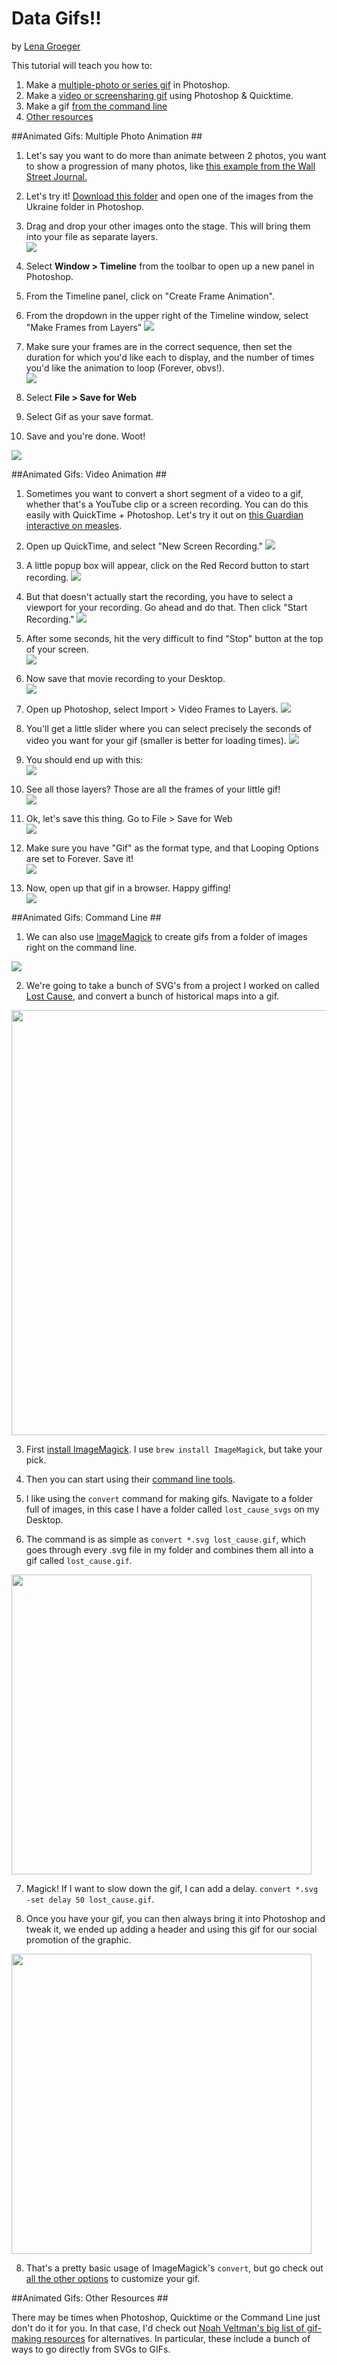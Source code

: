 # Data Gifs!!
by [Lena Groeger](https://twitter.com/lenagroeger)


This tutorial will teach you how to:

1. Make a [multiple-photo or series gif](https://github.com/lenagroeger/gifs#animated-gifs-multiple-photo-animation) in Photoshop.
2. Make a [video or screensharing gif](https://github.com/lenagroeger/gifs#animated-gifs-video-animation) using Photoshop & Quicktime.
3. Make a gif [from the command line](https://github.com/lenagroeger/gifs#animated-gifs-command-line)
4. [Other resources](https://github.com/lenagroeger/gifs#animated-gifs-other-resources)

##Animated Gifs: Multiple Photo Animation ##

1. Let's say you want to do more than animate between 2 photos, you want to show a progression of many photos, like [this example from the Wall Street Journal.](http://graphics.wsj.com/ukraine-rebel-maps/)
2. Let's try it! [Download this folder](https://github.com/lenagroeger/gifs/blob/master/zipped/Ukraine.zip?raw=true) and open one of the images from the Ukraine folder in Photoshop.
3. Drag and drop your other images onto the stage. This will bring them into your file as separate layers.<br>
  ![](https://github.com/lenagroeger/gifs/blob/master/screengrabs/GifLayers.png)<br>

4. Select **Window > Timeline** from the toolbar to open up a new panel in Photoshop.
5. From the Timeline panel, click on "Create Frame Animation".
7. From the dropdown in the upper right of the Timeline window, select "Make Frames from Layers"
 ![](https://github.com/lenagroeger/gifs/blob/master/screengrabs/FramesFromLayers.png)

8. Make sure your frames are in the correct sequence, then set the duration for which you'd like each to display, and the number of times you'd like the animation to loop (Forever, obvs!). <br>
![](https://github.com/lenagroeger/gifs/blob/master/screengrabs/SetFrameDurations.png)

9. Select **File > Save for Web**

10. Select Gif as your save format.

11. Save and you're done. Woot!<br>

![](https://github.com/lenagroeger/gifs/blob/master/screengrabs/ukraine.gif)



##Animated Gifs: Video Animation ##


1. Sometimes you want to convert a short segment of a video to a gif, whether that's a YouTube clip or a screen recording. You can do this easily with QuickTime + Photoshop. Let's try it out on  [this Guardian interactive on measles](http://www.theguardian.com/society/ng-interactive/2015/feb/05/-sp-watch-how-measles-outbreak-spreads-when-kids-get-vaccinated).</a>

2. Open up QuickTime, and select "New Screen Recording."
![](https://github.com/lenagroeger/gifs/blob/master/screengrabs/screengif1.jpg)

3. A little popup box will appear, click on the Red Record button to start recording.
![](https://github.com/lenagroeger/gifs/blob/master/screengrabs/screengif2.jpg)

4. But that doesn't actually start the recording, you have to select a viewport for your recording. Go ahead and do that. Then click "Start Recording."
![](https://github.com/lenagroeger/gifs/blob/master/screengrabs/screengif3.jpg)

5. After some seconds, hit the very difficult to find "Stop" button at the top of your screen.<br>
![](https://github.com/lenagroeger/gifs/blob/master/screengrabs/screengif4.jpg)

6. Now save that movie recording to your Desktop.<br>
![](https://github.com/lenagroeger/gifs/blob/master/screengrabs/screengif3b.jpg)

7. Open up Photoshop, select Import > Video Frames to Layers.
![](https://github.com/lenagroeger/gifs/blob/master/screengrabs/screengif5.jpg)

8. You'll get a little slider where you can select precisely the seconds of video you want for your gif (smaller is better for loading times).
![](https://github.com/lenagroeger/gifs/blob/master/screengrabs/screengif6.jpg)

9. You should end up with this:<br>
![](https://github.com/lenagroeger/gifs/blob/master/screengrabs/screengif7.jpg)

10. See all those layers? Those are all the frames of your little gif!<br>
![](https://github.com/lenagroeger/gifs/blob/master/screengrabs/screengif8.jpg)

11. Ok, let's save this thing. Go to File > Save for Web<br>
![](https://github.com/lenagroeger/gifs/blob/master/screengrabs/screengif9.jpg)

12. Make sure you have "Gif" as the format type, and that Looping Options are set to Forever. Save it!<br>
![](https://github.com/lenagroeger/gifs/blob/master/screengrabs/screengif10.jpg)

13. Now, open up that gif in a browser. Happy giffing!<br>
![](https://github.com/lenagroeger/gifs/blob/master/screengrabs/measles2.gif)


##Animated Gifs: Command Line ##

1. We can also use [ImageMagick](https://www.imagemagick.org/script/index.php) to create gifs from a folder of images right on the command line.

![](https://github.com/lenagroeger/gifs/blob/master/screengrabs/imagemagick.jpg)

2. We're going to take a bunch of SVG's from a project I worked on called [Lost Cause](http://projects.propublica.org/graphics/lost-cause), and convert a bunch of historical maps into a gif.

<img src="https://github.com/lenagroeger/gifs/blob/master/screengrabs/lost_cause_graphic.jpg" width="680">


3. First [install ImageMagick](https://www.imagemagick.org/script/download.php). I use `brew install ImageMagick`, but take your pick.

4. Then you can start using their [command line tools](https://www.imagemagick.org/script/command-line-processing.php).

5. I like using the `convert` command for making gifs. Navigate to a folder full of images, in this case I have a folder called `lost_cause_svgs` on my Desktop.
6. The command is as simple as `convert *.svg lost_cause.gif`, which goes through every .svg file in my folder and combines them all into a gif called `lost_cause.gif`.

<img src="https://github.com/lenagroeger/gifs/blob/master/screengrabs/lost_cause.gif" width="480">

7. Magick! If I want to slow down the gif, I can add a delay. `convert *.svg -set delay 50 lost_cause.gif`.

8. Once you have your gif, you can then always bring it into Photoshop and tweak it, we ended up adding a header and using this gif for our social promotion of the graphic.

<img src="https://github.com/lenagroeger/gifs/blob/master/screengrabs/ElectionsGif.gif" width="480">

<!-- ![](https://github.com/lenagroeger/gifs/blob/master/screengrabs/ElectionsGif.gif)
 -->
8. That's a pretty basic usage of ImageMagick's `convert`, but go check out [all the other options](https://www.imagemagick.org/script/convert.php) to customize your gif.

##Animated Gifs: Other Resources ##

There may be times when Photoshop, Quicktime or the Command Line just don't do it for you. In that case, I'd check out [Noah Veltman's big list of gif-making resources](https://github.com/veltman/gifs) for alternatives. In particular, these include a bunch of ways to go directly from SVGs to GIFs.


